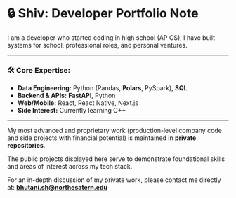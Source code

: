 

# 🔒 Shiv: Developer Portfolio Note

I am a developer who started coding in high school (AP CS), I have built systems for school, professional roles, and personal ventures.

***

### 🛠️ Core Expertise:

* **Data Engineering:** Python (Pandas, **Polars**, PySpark), **SQL**
* **Backend & APIs:** **FastAPI**, Python
* **Web/Mobile:** React, React Native, Next.js
* **Side Interest:** Currently learning C++

***

My most advanced and proprietary work (production-level company code and side projects with financial potential) is maintained in **private repositories**.

The public projects displayed here serve to demonstrate foundational skills and areas of interest across my tech stack.

For an in-depth discussion of my private work, please contact me directly at: **bhutani.sh@northesatern.edu**
